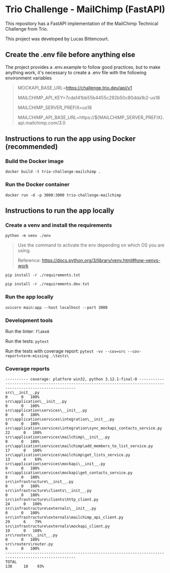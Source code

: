 # Trio Challenge - MailChimp (FastAPI)

This repository has a FastAPI implementation of the MailChimp Technical Challenge from Trio.

This project was developed by Lucas Bittencourt.

## Create the .env file before anything else

The project provides a .env.example to follow good practices, but to make anything work, it's necessary to create a .env file with the following environment variables

> MOCKAPI_BASE_URL=https://challenge.trio.dev/api/v1
>
> MAILCHIMP_API_KEY=7cda141bb55b4455c292b50c80dda1b2-us18
>
> MAILCHIMP_SERVER_PREFIX=us18
>
> MAILCHIMP_API_BASE_URL=https://${MAILCHIMP_SERVER_PREFIX}.api.mailchimp.com/3.0

## Instructions to run the app using Docker (recommended)

### Build the Docker image

`docker build -t trio-challenge-mailchimp .`

### Run the Docker container

`docker run -d -p 3000:3000 trio-challenge-mailchimp`

## Instructions to run the app locally

### Create a venv and install the requirements

`python -m venv ./env`

> Use the command to activate the env depending on which OS you are using.
>
> Reference: https://docs.python.org/3/library/venv.html#how-venvs-work

`pip install -r ./requirements.txt`

`pip install -r ./requirements.dev.txt`

### Run the app locally

`uvicorn main:app --host localhost --port 3000`

### Development tools

Run the linter: `flake8`

Run the tests: `pytest`

Run the tests with coverage report: `pytest -vv --cov=src --cov-report=term-missing .\tests\`

### Coverage reports

```
---------- coverage: platform win32, python 3.12.1-final-0 -----------
-----------------------------------------------------------------------------------------------------
src\__init__.py                                                             0      0   100%
src\application\__init__.py                                                 0      0   100%
src\application\services\__init__.py                                        0      0   100%
src\application\services\integration\__init__.py                            0      0   100%
src\application\services\integration\sync_mockapi_contacts_service.py      22      0   100%
src\application\services\mailchimp\__init__.py                              0      0   100%
src\application\services\mailchimp\add_members_to_list_service.py          17      0   100%
src\application\services\mailchimp\get_lists_service.py                    13      4    69%
src\application\services\mockapi\__init__.py                                0      0   100%
src\application\services\mockapi\get_contacts_service.py                    8      0   100%
src\infrastructure\__init__.py                                              0      0   100%
src\infrastructure\clients\__init__.py                                      0      0   100%
src\infrastructure\clients\http_client.py                                  24      0   100%
src\infrastructure\externals\__init__.py                                    0      0   100%
src\infrastructure\externals\mailchimp_api_client.py                       29      6    79%
src\infrastructure\externals\mockapi_client.py                             19      0   100%
src\routers\__init__.py                                                     0      0   100%
src\routers\router.py                                                       6      0   100%
-----------------------------------------------------------------------------------------------------
TOTAL                                                                     138     10    93%
```